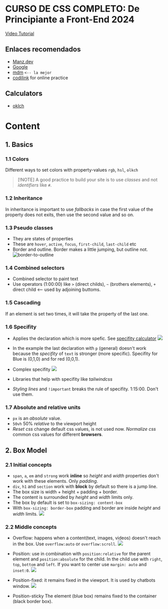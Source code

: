 # CURSO DE CSS COMPLETO: De Principiante a Front-End 2024
[Video Tutorial](https://www.youtube.com/watch?v=TlJbu0BMLaY)

## Enlaces recomendados
- [Manz.dev](https://lenguajecss.com/)
- [Google](https://web.dev/learn/css)
- [mdm](https://developer.mozilla.org/es/docs/Web/CSS#tutoriales) `<-- la mejor`
- [codilink](https://codi.link/) for online practice

## Calculators
- [oklch](https://oklch.com/)

# Content
## 1. Basics
### 1.1 Colors
Different ways to set colors with property-values `rgb`, `hsl`, `olkch`

> [!NOTE] A good practice to build your site is to use *classes* and not *identifiers* like `#`.

### 1.2 Inheritance 
In inheritance is important to use *fallbacks* in case the first value of the property does not exits, then use the second value and so on. 

### 1.3 Pseudo classes 
- They are states of properties
- These are `hover`, `active`, `focus`, `first-child`, `last-child` etc
- Border and outline. Border makes a little jumping, but outline not.
![border-to-outline](static/docs/border-to-outline.gif)

### 1.4 Combined selectors
- Combined selector to paint text
- Use operators (1:00:00) like `>` (direct childs), `~` (brothers elements), `+` direct child <-- used by adjoining buttoms. 

### 1.5 Cascading
If an element is set two times, it will take the property of the last one.

### 1.6 Specifity
- Applies the declaration which is more spefic. See [specifity calculator](https://specificity.keegan.st/) 
![](/static/docs/specifity.png)

- In the example the last declaration with `p` (general) doesn't work because the *specifity* of `text` is stronger (more specific). Specifity for Blue is (0,1,0) and for red (0,0,1).

- Complex specifity
![](/static/docs/specifity-complex.png)

- Libraries that help with specifity like *tailwindcss*

- *Styling lines*  and `!important` breaks the rule of specifity. 1:15:00. Don't use them.

### 1.7 Absolute and relative units
- `px` is an *absolute* value.
- `50vh` 50% *relative* to the viewport height
- *Reset css* change default css values, is not used now. *Normalize css*  common css values for different **browsers**.

## 2. Box Model
### 2.1 Initial concepts
- `span`, `a`, `em` and `strong` work **inline** so *height* and *width* properties don't work with these elements. Only *padding*.
- `div`, `h1` and `section` work with **block** by default so there is a jump line.
- The box size is width + height + padding + border.
- The content is surrounded by *height* and *width* limits only.
- The box by default is set to `box-sizing: content-box`
- With `box-sizing: border-box` padding and border are inside *height* and *width* limits. ![](/static/docs/box-sizing.png)

### 2.2 Middle concepts
- Overflow: happens when a content(text, images, videos) doesn't reach in the box. Use `overflow:auto` or `overflow:scroll`.
![](/static/docs/position-scroll.gif)

- Position: use in combination with `position:relative` for the parent element and `position:absolute` for the child. In the child use with `right`, `top`, `bottom` and `left`. If you want to center use `margin: auto` and `inset:0`.
![](/static/docs/position-center.png)

- Position-fixed: it remains fixed in the viewport. It is used by  chatbots window.
![](/static/docs/position-fixed.gif)

- Position-sticky
The element (blue box) remains fixed to the container (black border box).





